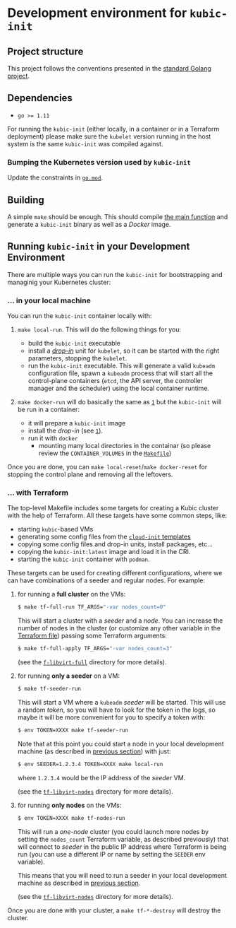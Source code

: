 # Development environment for `kubic-init`

## Project structure

This project follows the conventions presented in the [standard Golang
project](https://github.com/golang-standards/project-layout).

## Dependencies

* `go >= 1.11`

For running the `kubic-init` (either locally, in a container or in a Terraform
deployment) please make sure the `kubelet` version running in the host system
is the same `kubic-init` was compiled against.

### Bumping the Kubernetes version used by `kubic-init`

Update the constraints in [`go.mod`](../go.mod).

## Building

A simple `make` should be enough. This should compile [the main
function](../cmd/kubic-init/main.go) and generate a `kubic-init` binary as
well as a _Docker_ image.

## Running `kubic-init` in your Development Environment

There are multiple ways you can run the `kubic-init` for bootstrapping
and managinig your Kubernetes cluster:

### <a name="local"></a> ... in your local machine

You can run the `kubic-init` container locally with:

1. <a name="local-run"></a> `make local-run`. This will do the following things for you:

    * build the `kubic-init` executable
    * install a [_drop-in_](../init/kubelet.drop-in.conf) unit for
    `kubelet`, so it can be started with the right parameters,
    stopping the `kubelet`.
    * run the `kubic-init` executable. This will generate a valid `kubeadm`
    configuration file, spawn a `kubeadm` process that will
    start all the control-plane containers (`etcd`, the API server,
    the controller manager and the scheduler) using the local
    container runtime.

2. `make docker-run`  will do basically the same as [`1`](#local-run) but the
   `kubic-init` will be run in a container:

    * it will prepare a `kubic-init` image
    * install the _drop-in_ (see [`1`](#local-run)).
    * run it with `docker`
      * mounting many local directories in the containar (so
      please review the `CONTAINER_VOLUMES` in the [`Makefile`](../Makefile)) 

Once you are done, you can `make local-reset`/`make docker-reset`
for stopping the control plane and removing all the leftovers.

### <a name="terraform"></a> ... with Terraform

The top-level Makefile includes some targets for creating a Kubic
cluster with the help of Terraform. All these targets have some common
steps, like:

  * starting `kubic`-based VMs
  * generating some config files from the [`cloud-init` templates](../deployments/cloud-init)
  * copying some config files and drop-in units, install packages, etc...
  * copying the `kubic-init:latest` image and load it in the CRI.
  * starting the `kubic-init` container with `podman`.

These targets can be used for creating different configurations, where we can
have combinations of a seeder and regular nodes. For example:

1. for running a **full cluster** on the VMs:
   ```bash
   $ make tf-full-run TF_ARGS="-var nodes_count=0"
   ```
   This will start a cluster with a _seeder_ and a _node_.
   You can increase the number of nodes in the cluster (or customize any
   other variable in the [Terraform file](../deployments/tf-libvirt-full/terraform.tf))
   passing some Terraform arguments:
   ```bash
   $ make tf-full-apply TF_ARGS="-var nodes_count=3"
   ```

   (see the [`f-libvirt-full`](../deployments/tf-libvirt-full)
   directory for more details).

2. for running **only a seeder** on a VM:
   ```bash
   $ make tf-seeder-run
   ```
   This will start a VM where a `kubeadm` _seeder_ will be started. This
   will use a random _token_, so you will have to look for the token in
   the logs, so maybe it will be more convenient for you to specify
   a token with:
   ```bash
   $ env TOKEN=XXXX make tf-seeder-run
   ```
   Note that at this point you could start a node in your local
   development machine (as described in [previous section](#local))
   with just:
   ```bash
   $ env SEEDER=1.2.3.4 TOKEN=XXXX make local-run
   ```
   where `1.2.3.4` would be the IP address of the _seeder_ VM.

   (see the [`tf-libvirt-nodes`](../deployments/tf-libvirt-nodes)
   directory for more details).

3. for running **only nodes** on the VMs:
   ```bash
   $ env TOKEN=XXXX make tf-nodes-run
   ```
   This will run a _one-node_ cluster (you could launch more nodes by
   setting the `nodes_count` Terraform variable, as described previously)
   that will connect to _seeder_ in the public IP address where Terraform
   is being run (you can use a different IP or name by setting the
   `SEEDER` env variable).
   
   This means that you will need to run a seeder in your local
   development machine as described in [previous section](#local).  

   (see the [`tf-libvirt-nodes`](../deployments/tf-libvirt-nodes)
   directory for more details).
   
Once you are done with your cluster, a `make tf-*-destroy` will
destroy the cluster.

